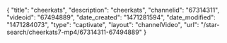 {
    "title": "cheerkats",
    "description": "cheerkats",
    "channelid": "67314311",
    "videoid": "67494889",
    "date_created": "1471281594",
    "date_modified": "1471284073",
    "type": "captivate",
    "layout": "channelVideo",
    "url": "\/star-search\/cheerkats7-mp4\/67314311-67494889"
}